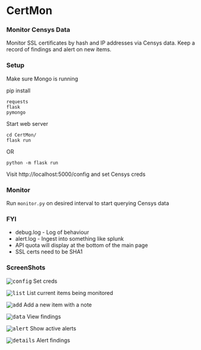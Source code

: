 # CertMon
### Monitor Censys Data
Monitor SSL certificates by hash and IP addresses via Censys data.  Keep a record of findings and alert on new items.

### Setup
Make sure Mongo is running

pip install
```
requests
flask
pymongo
```

Start web server
```
cd CertMon/
flask run 
```
OR
```
python -m flask run
```

Visit http://localhost:5000/config and set Censys creds

### Monitor
Run `monitor.py` on desired interval to start querying Censys data

### FYI
* debug.log - Log of behaviour
* alert.log - Ingest into something like splunk
* API quota will display at the bottom of the main page
* SSL certs need to be SHA1

### ScreenShots

<kbd>![config](https://i.imgur.com/JtYEHhT.png "Config")</kbd>
Set creds

<kbd>![list](https://i.imgur.com/Gute6tl.png "List")</kbd>
List current items being monitored

<kbd>![add](https://i.imgur.com/HTrRQa7.png "Add")</kbd>
Add a new item with a note

<kbd>![data](https://i.imgur.com/UCQDPB0.png "Data")</kbd>
View findings

<kbd>![alert](https://i.imgur.com/6zBr8Jg.png "Alert")</kbd>
Show active alerts

<kbd>![details](https://i.imgur.com/I04kK2i.png "Details")</kbd>
Alert findings
